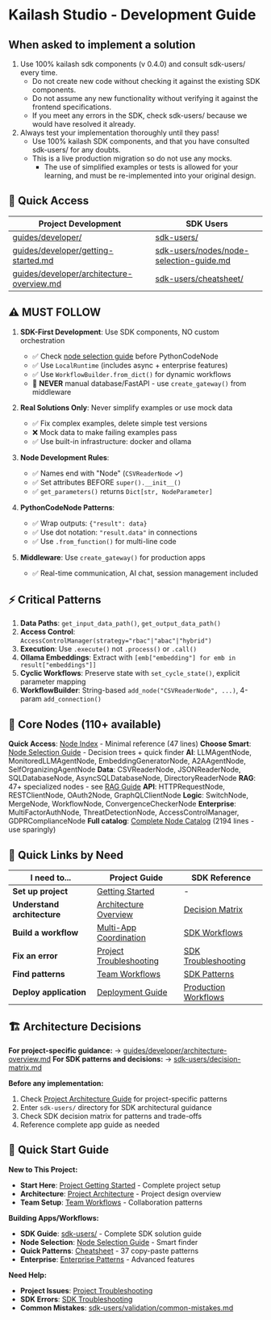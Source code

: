 # Kailash Studio - Development Guide

## When asked to implement a solution
1. Use 100% kailash sdk components (v 0.4.0) and consult sdk-users/ every time.
   - Do not create new code without checking it against the existing SDK components.
   - Do not assume any new functionality without verifying it against the frontend specifications.
   - If you meet any errors in the SDK, check sdk-users/ because we would have resolved it already.
2. Always test your implementation thoroughly until they pass!
   - Use 100% kailash SDK components, and that you have consulted sdk-users/ for any doubts.
   - This is a live production migration so do not use any mocks.
     - The use of simplified examples or tests is allowed for your learning, and must be re-implemented into your original design.

## 📁 Quick Access
| **Project Development** | **SDK Users** |
|-------------------------|---------------|
| [guides/developer/](guides/developer/) | [sdk-users/](sdk-users/) |
| [guides/developer/getting-started.md](guides/developer/getting-started.md) | [sdk-users/nodes/node-selection-guide.md](sdk-users/nodes/node-selection-guide.md) |
| [guides/developer/architecture-overview.md](guides/developer/architecture-overview.md) | [sdk-users/cheatsheet/](sdk-users/cheatsheet/) |

## ⚠️ MUST FOLLOW
1. **SDK-First Development**: Use SDK components, NO custom orchestration
    - ✅ Check [node selection guide](sdk-users/nodes/node-selection-guide.md) before PythonCodeNode
    - ✅ Use `LocalRuntime` (includes async + enterprise features)
    - ✅ Use `WorkflowBuilder.from_dict()` for dynamic workflows
    - 🚨 **NEVER** manual database/FastAPI - use `create_gateway()` from middleware

2. **Real Solutions Only**: Never simplify examples or use mock data
    - ✅ Fix complex examples, delete simple test versions
    - ❌ Mock data to make failing examples pass
    - ✅ Use built-in infrastructure: docker and ollama

3. **Node Development Rules**:
    - ✅ Names end with "Node" (`CSVReaderNode` ✓)
    - ✅ Set attributes BEFORE `super().__init__()`
    - ✅ `get_parameters()` returns `Dict[str, NodeParameter]`

4. **PythonCodeNode Patterns**:
    - ✅ Wrap outputs: `{"result": data}`
    - ✅ Use dot notation: `"result.data"` in connections
    - ✅ Use `.from_function()` for multi-line code

5. **Middleware**: Use `create_gateway()` for production apps
    - ✅ Real-time communication, AI chat, session management included

## ⚡ Critical Patterns
1. **Data Paths**: `get_input_data_path()`, `get_output_data_path()`
2. **Access Control**: `AccessControlManager(strategy="rbac"|"abac"|"hybrid")`
3. **Execution**: Use `.execute()` not `.process()` or `.call()`
4. **Ollama Embeddings**: Extract with `[emb["embedding"] for emb in result["embeddings"]]`
5. **Cyclic Workflows**: Preserve state with `set_cycle_state()`, explicit parameter mapping
6. **WorkflowBuilder**: String-based `add_node("CSVReaderNode", ...)`, 4-param `add_connection()`

## 🔧 Core Nodes (110+ available)
**Quick Access**: [Node Index](sdk-users/nodes/node-index.md) - Minimal reference (47 lines)
**Choose Smart**: [Node Selection Guide](sdk-users/nodes/node-selection-guide.md) - Decision trees + quick finder
**AI**: LLMAgentNode, MonitoredLLMAgentNode, EmbeddingGeneratorNode, A2AAgentNode, SelfOrganizingAgentNode
**Data**: CSVReaderNode, JSONReaderNode, SQLDatabaseNode, AsyncSQLDatabaseNode, DirectoryReaderNode
**RAG**: 47+ specialized nodes - see [RAG Guide](sdk-users/developer/07-comprehensive-rag-guide.md)
**API**: HTTPRequestNode, RESTClientNode, OAuth2Node, GraphQLClientNode
**Logic**: SwitchNode, MergeNode, WorkflowNode, ConvergenceCheckerNode
**Enterprise**: MultiFactorAuthNode, ThreatDetectionNode, AccessControlManager, GDPRComplianceNode
**Full catalog**: [Complete Node Catalog](sdk-users/nodes/comprehensive-node-catalog.md) (2194 lines - use sparingly)

## 🔗 Quick Links by Need

| **I need to...** | **Project Guide** | **SDK Reference** |
|-------------------|-------------------|-------------------|
| **Set up project** | [Getting Started](guides/developer/getting-started.md) | - |
| **Understand architecture** | [Architecture Overview](guides/developer/architecture-overview.md) | [Decision Matrix](sdk-users/decision-matrix.md) |
| **Build a workflow** | [Multi-App Coordination](guides/developer/multi-app-coordination.md) | [SDK Workflows](sdk-users/workflows/) |
| **Fix an error** | [Project Troubleshooting](guides/developer/troubleshooting.md) | [SDK Troubleshooting](sdk-users/developer/05-troubleshooting.md) |
| **Find patterns** | [Team Workflows](guides/developer/team-workflows.md) | [SDK Patterns](sdk-users/patterns/) |
| **Deploy application** | [Deployment Guide](guides/developer/deployment-guide.md) | [Production Workflows](sdk-users/workflows/) |

## 🏗️ Architecture Decisions

**For project-specific guidance:** → [guides/developer/architecture-overview.md](guides/developer/architecture-overview.md)
**For SDK patterns and decisions:** → [sdk-users/decision-matrix.md](sdk-users/decision-matrix.md)

**Before any implementation:**
1. Check [Project Architecture Guide](guides/developer/architecture-overview.md) for project-specific patterns
2. Enter `sdk-users/` directory for SDK architectural guidance  
3. Check SDK decision matrix for patterns and trade-offs
4. Reference complete app guide as needed

## 🎯 Quick Start Guide

**New to This Project:**
- **Start Here**: [Project Getting Started](guides/developer/getting-started.md) - Complete project setup
- **Architecture**: [Project Architecture](guides/developer/architecture-overview.md) - Project design overview
- **Team Setup**: [Team Workflows](guides/developer/team-workflows.md) - Collaboration patterns

**Building Apps/Workflows:**
- **SDK Guide**: [sdk-users/](sdk-users/) - Complete SDK solution guide
- **Node Selection**: [Node Selection Guide](sdk-users/nodes/node-selection-guide.md) - Smart finder
- **Quick Patterns**: [Cheatsheet](sdk-users/cheatsheet/) - 37 copy-paste patterns
- **Enterprise**: [Enterprise Patterns](sdk-users/enterprise/) - Advanced features

**Need Help:**
- **Project Issues**: [Project Troubleshooting](guides/developer/troubleshooting.md)
- **SDK Errors**: [SDK Troubleshooting](sdk-users/developer/05-troubleshooting.md)
- **Common Mistakes**: [sdk-users/validation/common-mistakes.md](sdk-users/validation/common-mistakes.md)
